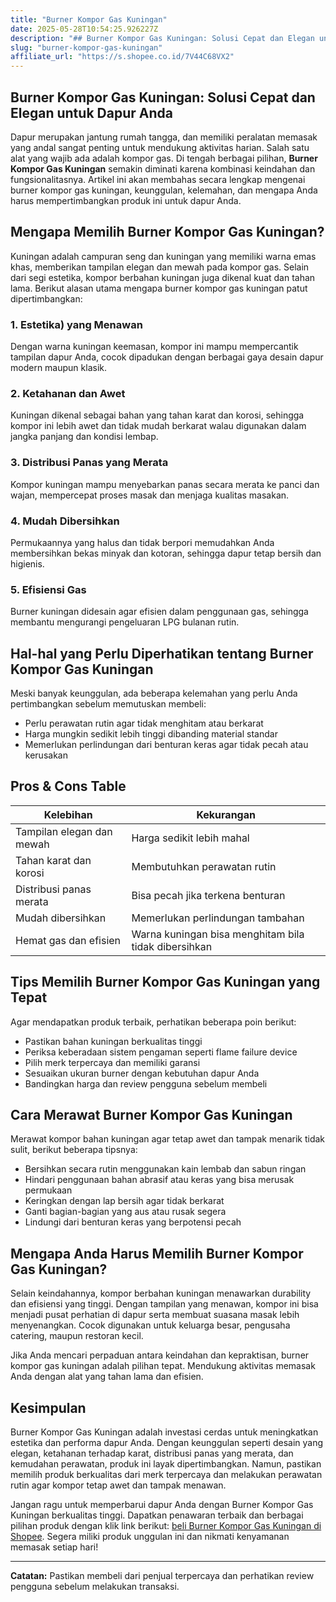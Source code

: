 ```yaml
---
title: "Burner Kompor Gas Kuningan"
date: 2025-05-28T10:54:25.926227Z
description: "## Burner Kompor Gas Kuningan: Solusi Cepat dan Elegan untuk Dapur Anda..."
slug: "burner-kompor-gas-kuningan"
affiliate_url: "https://s.shopee.co.id/7V44C68VX2"
---
```

## Burner Kompor Gas Kuningan: Solusi Cepat dan Elegan untuk Dapur Anda

Dapur merupakan jantung rumah tangga, dan memiliki peralatan memasak yang andal sangat penting untuk mendukung aktivitas harian. Salah satu alat yang wajib ada adalah kompor gas. Di tengah berbagai pilihan, **Burner Kompor Gas Kuningan** semakin diminati karena kombinasi keindahan dan fungsionalitasnya. Artikel ini akan membahas secara lengkap mengenai burner kompor gas kuningan, keunggulan, kelemahan, dan mengapa Anda harus mempertimbangkan produk ini untuk dapur Anda.

## Mengapa Memilih Burner Kompor Gas Kuningan?

Kuningan adalah campuran seng dan kuningan yang memiliki warna emas khas, memberikan tampilan elegan dan mewah pada kompor gas. Selain dari segi estetika, kompor berbahan kuningan juga dikenal kuat dan tahan lama. Berikut alasan utama mengapa burner kompor gas kuningan patut dipertimbangkan:

### 1. Estetika) yang Menawan
Dengan warna kuningan keemasan, kompor ini mampu mempercantik tampilan dapur Anda, cocok dipadukan dengan berbagai gaya desain dapur modern maupun klasik.

### 2. Ketahanan dan Awet
Kuningan dikenal sebagai bahan yang tahan karat dan korosi, sehingga kompor ini lebih awet dan tidak mudah berkarat walau digunakan dalam jangka panjang dan kondisi lembap.

### 3. Distribusi Panas yang Merata
Kompor kuningan mampu menyebarkan panas secara merata ke panci dan wajan, mempercepat proses masak dan menjaga kualitas masakan.

### 4. Mudah Dibersihkan
Permukaannya yang halus dan tidak berpori memudahkan Anda membersihkan bekas minyak dan kotoran, sehingga dapur tetap bersih dan higienis.

### 5. Efisiensi Gas
Burner kuningan didesain agar efisien dalam penggunaan gas, sehingga membantu mengurangi pengeluaran LPG bulanan rutin.

## Hal-hal yang Perlu Diperhatikan tentang Burner Kompor Gas Kuningan

Meski banyak keunggulan, ada beberapa kelemahan yang perlu Anda pertimbangkan sebelum memutuskan membeli:

- Perlu perawatan rutin agar tidak menghitam atau berkarat
- Harga mungkin sedikit lebih tinggi dibanding material standar
- Memerlukan perlindungan dari benturan keras agar tidak pecah atau kerusakan

## Pros & Cons Table

| Kelebihan                              | Kekurangan                          |
|----------------------------------------|-------------------------------------|
| Tampilan elegan dan mewah             | Harga sedikit lebih mahal          |
| Tahan karat dan korosi                | Membutuhkan perawatan rutin        |
| Distribusi panas merata               | Bisa pecah jika terkena benturan   |
| Mudah dibersihkan                     | Memerlukan perlindungan tambahan   |
| Hemat gas dan efisien                  | Warna kuningan bisa menghitam bila tidak dibersihkan |

## Tips Memilih Burner Kompor Gas Kuningan yang Tepat

Agar mendapatkan produk terbaik, perhatikan beberapa poin berikut:

- Pastikan bahan kuningan berkualitas tinggi
- Periksa keberadaan sistem pengaman seperti flame failure device
- Pilih merk terpercaya dan memiliki garansi
- Sesuaikan ukuran burner dengan kebutuhan dapur Anda
- Bandingkan harga dan review pengguna sebelum membeli

## Cara Merawat Burner Kompor Gas Kuningan

Merawat kompor bahan kuningan agar tetap awet dan tampak menarik tidak sulit, berikut beberapa tipsnya:

- Bersihkan secara rutin menggunakan kain lembab dan sabun ringan
- Hindari penggunaan bahan abrasif atau keras yang bisa merusak permukaan
- Keringkan dengan lap bersih agar tidak berkarat
- Ganti bagian-bagian yang aus atau rusak segera
- Lindungi dari benturan keras yang berpotensi pecah

## Mengapa Anda Harus Memilih Burner Kompor Gas Kuningan?

Selain keindahannya, kompor berbahan kuningan menawarkan durability dan efisiensi yang tinggi. Dengan tampilan yang menawan, kompor ini bisa menjadi pusat perhatian di dapur serta membuat suasana masak lebih menyenangkan. Cocok digunakan untuk keluarga besar, pengusaha catering, maupun restoran kecil.

Jika Anda mencari perpaduan antara keindahan dan kepraktisan, burner kompor gas kuningan adalah pilihan tepat. Mendukung aktivitas memasak Anda dengan alat yang tahan lama dan efisien.

## Kesimpulan

Burner Kompor Gas Kuningan adalah investasi cerdas untuk meningkatkan estetika dan performa dapur Anda. Dengan keunggulan seperti desain yang elegan, ketahanan terhadap karat, distribusi panas yang merata, dan kemudahan perawatan, produk ini layak dipertimbangkan. Namun, pastikan memilih produk berkualitas dari merk terpercaya dan melakukan perawatan rutin agar kompor tetap awet dan tampak menawan.

Jangan ragu untuk memperbarui dapur Anda dengan Burner Kompor Gas Kuningan berkualitas tinggi. Dapatkan penawaran terbaik dan berbagai pilihan produk dengan klik link berikut: [ beli Burner Kompor Gas Kuningan di Shopee](https://s.shopee.co.id/7V44C68VX2). Segera miliki produk unggulan ini dan nikmati kenyamanan memasak setiap hari!

---

**Catatan:** Pastikan membeli dari penjual terpercaya dan perhatikan review pengguna sebelum melakukan transaksi.